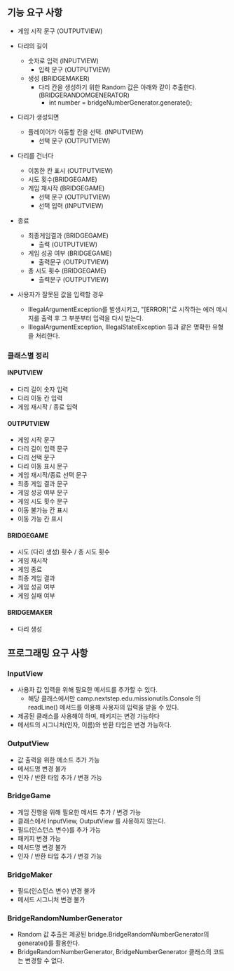 ## 기능 요구 사항

- 게임 시작 문구 (OUTPUTVIEW)

- 다리의 길이
  - 숫자로 입력 (INPUTVIEW)
    - 입력 문구 (OUTPUTVIEW)
  - 생성 (BRIDGEMAKER)
    - 다리 칸을 생성하기 위한 Random 값은 아래와 같이 추출한다. (BRIDGERANDOMGENERATOR)
      - int number = bridgeNumberGenerator.generate();

- 다리가 생성되면 
  - 플레이어가 이동할 칸을 선택. (INPUTVIEW)
    - 선택 문구 (OUTPUTVIEW)

- 다리를 건너다
  - 이동한 칸 표시 (OUTPUTVIEW)
  - 시도 횟수(BRIDGEGAME)
  - 게임 재시작 (BRIDGEGAME)
    - 선택 문구 (OUTPUTVIEW)
    - 선택 입력 (INPUTVIEW)

- 종료
  - 최종게임결과 (BRIDGEGAME)
    - 출력 (OUTPUTVIEW)
  - 게임 성공 여부 (BRIDGEGAME)
    - 출력문구 (OUTPUTVIEW)
  - 총 시도 횟수 (BRIDGEGAME)
    - 출력문구 (OUTPUTVIEW)
    
- 사용자가 잘못된 값을 입력할 경우 
  - IllegalArgumentException를 발생시키고, "[ERROR]"로 시작하는 에러 메시지를 출력 후 그 부분부터 입력을 다시 받는다.
  - IllegalArgumentException, IllegalStateException 등과 같은 명확한 유형을 처리한다.

### 클래스별 정리
#### INPUTVIEW
- 다리 길이 숫자 입력
- 다리 이동 칸 입력 
- 게임 재시작 / 종료 입력

#### OUTPUTVIEW
- 게임 시작 문구 
- 다리 길이 입력 문구
- 다리 선택 문구 
- 다리 이동 표시 문구
- 게임 재시작/종료 선택 문구
- 최종 게임 결과 문구
- 게임 성공 여부 문구
- 게임 시도 횟수 문구
- 이동 불가능 칸 표시
- 이동 가능 칸 표시

#### BRIDGEGAME
- 시도 (다리 생성) 횟수 / 총 시도 횟수
- 게임 재시작
- 게임 종료
- 최종 게임 결과
- 게임 성공 여부
- 게임 실패 여부 

#### BRIDGEMAKER
- 다리 생성


## 프로그래밍 요구 사항
### InputView 
- 사용자 값 입력을 위해 필요한 메서드를 추가할 수 있다.
  - 해당 클래스에서만 camp.nextstep.edu.missionutils.Console 의 readLine() 메서드를 이용해 사용자의 입력을 받을 수 있다.
- 제공된 클래스를 사용해야 하며, 패키지는 변경 가능하다
- 메서드의 시그니처(인자, 이름)와 반환 타입은 변경 가능하다.

### OutputView
- 값 출력을 위한 메소드 추가 가능
- 메서드명 변경 불가
- 인자 / 반환 타입 추가 / 변경 가능

### BridgeGame
- 게임 진행을 위해 필요한 메서드 추가 / 변경 가능
- 클래스에서 InputView, OutputView 를 사용하지 않는다.
- 필드(인스턴스 변수)를 추가 가능
- 패키지 변경 가능
- 메서드명 변경 불가
- 인자 / 반환 타입 추가 / 변경 가능

### BridgeMaker
- 필드(인스턴스 변수) 변경 불가
- 메서드 시그니처 변경 불가

### BridgeRandomNumberGenerator
- Random 값 추출은 제공된 bridge.BridgeRandomNumberGenerator의 generate()를 활용한다.
- BridgeRandomNumberGenerator, BridgeNumberGenerator 클래스의 코드는 변경할 수 없다.
